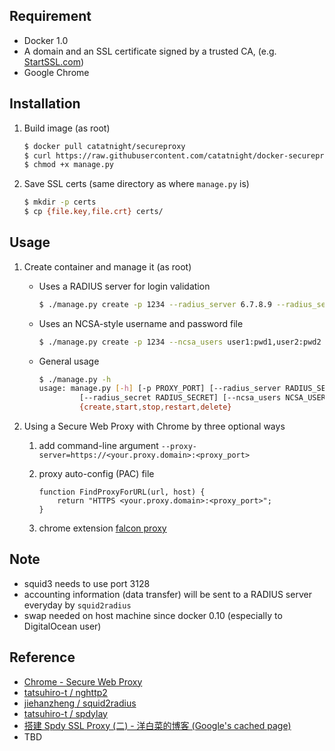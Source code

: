 ## Requirement
+ Docker 1.0
+ A domain and an SSL certificate signed by a trusted CA, (e.g. [StartSSL.com](https://www.startssl.com))
+ Google Chrome

## Installation
1. Build image (as root)

	```bash
	$ docker pull catatnight/secureproxy
	$ curl https://raw.githubusercontent.com/catatnight/docker-secureproxy/master/manage.py -o manage.py
	$ chmod +x manage.py
	```

2. Save SSL certs (same directory as where ```manage.py``` is)

	```bash
	$ mkdir -p certs
	$ cp {file.key,file.crt} certs/
	```

## Usage
1. Create container and manage it (as root)
	+ Uses a RADIUS server for login validation

		```bash
		$ ./manage.py create -p 1234 --radius_server 6.7.8.9 --radius_secret radpass
		```
	+ Uses an NCSA-style username and password file

		```bash
		$ ./manage.py create -p 1234 --ncsa_users user1:pwd1,user2:pwd2
		```
	+ General usage

		```bash
		$ ./manage.py -h
		usage: manage.py [-h] [-p PROXY_PORT] [--radius_server RADIUS_SERVER]
				 [--radius_secret RADIUS_SECRET] [--ncsa_users NCSA_USERS]
				 {create,start,stop,restart,delete}
		```
2. Using a Secure Web Proxy with Chrome by three optional ways
	1. add command-line argument ```--proxy-server=https://<your.proxy.domain>:<proxy_port>```
	2. proxy auto-config (PAC) file

		```
		function FindProxyForURL(url, host) {
			return "HTTPS <your.proxy.domain>:<proxy_port>";
		}
		```
	3. chrome extension [falcon proxy](https://chrome.google.com/webstore/detail/falcon-proxy/gchhimlnjdafdlkojbffdkogjhhkdepf)


## Note
+ squid3 needs to use port 3128
+ accounting information (data transfer) will be sent to a RADIUS server everyday by ```squid2radius```
+ swap needed on host machine since docker 0.10 (especially to DigitalOcean user)

## Reference
+ [Chrome - Secure Web Proxy](http://www.chromium.org/developers/design-documents/secure-web-proxy)
+ [tatsuhiro-t / nghttp2](https://github.com/tatsuhiro-t/nghttp2)
+ [jiehanzheng / squid2radius](https://github.com/jiehanzheng/squid2radius)
+ [tatsuhiro-t / spdylay](https://github.com/tatsuhiro-t/spdylay)
+ [搭建 Spdy SSL Proxy (二) - 洋白菜的博客 (Google's cached page)](http://webcache.googleusercontent.com/search?q=cache:yuB91alsIp4J:blog.chaiyalin.com/2013/07/spdy-ssl-proxy-2.html+&cd=1&hl=zh-CN&ct=clnk&gl=us)
+ TBD
